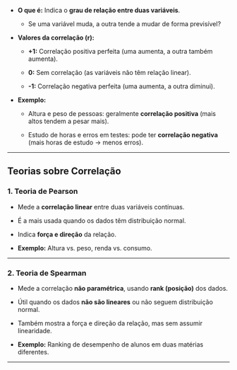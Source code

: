 
- **O que é:** Indica o **grau de relação entre duas variáveis**.
    
    - Se uma variável muda, a outra tende a mudar de forma previsível?
        
- **Valores da correlação (r):**
    
    - **+1:** Correlação positiva perfeita (uma aumenta, a outra também aumenta).
        
    - **0:** Sem correlação (as variáveis não têm relação linear).
        
    - **-1:** Correlação negativa perfeita (uma aumenta, a outra diminui).
        
- **Exemplo:**
    
    - Altura e peso de pessoas: geralmente **correlação positiva** (mais altos tendem a pesar mais).
        
    - Estudo de horas e erros em testes: pode ter **correlação negativa** (mais horas de estudo → menos erros).
        

---

## **Teorias sobre Correlação**

### 1. **Teoria de Pearson**

- Mede a **correlação linear** entre duas variáveis contínuas.
    
- É a mais usada quando os dados têm distribuição normal.
    
- Indica **força e direção** da relação.
    
- **Exemplo:** Altura vs. peso, renda vs. consumo.
    

---

### 2. **Teoria de Spearman**

- Mede a correlação **não paramétrica**, usando **rank (posição)** dos dados.
    
- Útil quando os dados **não são lineares** ou não seguem distribuição normal.
    
- Também mostra a força e direção da relação, mas sem assumir linearidade.
    
- **Exemplo:** Ranking de desempenho de alunos em duas matérias diferentes.
---

